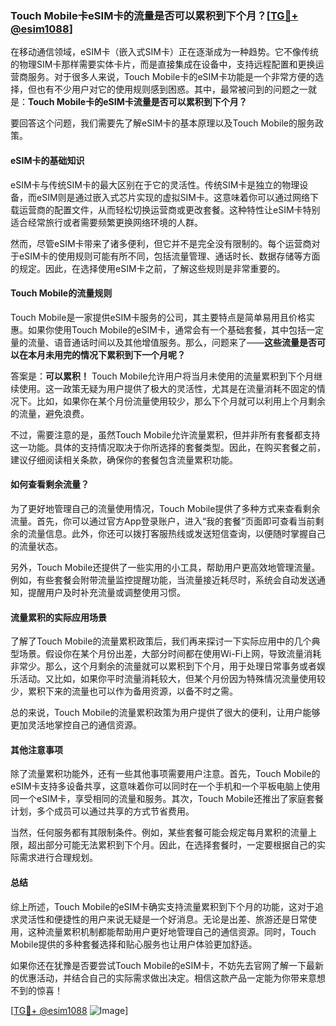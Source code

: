 ### Touch Mobile卡eSIM卡的流量是否可以累积到下个月？[[TG💪+ @esim1088](https://t.me/s/esim1088)]

在移动通信领域，eSIM卡（嵌入式SIM卡）正在逐渐成为一种趋势。它不像传统的物理SIM卡那样需要实体卡片，而是直接集成在设备中，支持远程配置和更换运营商服务。对于很多人来说，Touch Mobile卡的eSIM卡功能是一个非常方便的选择，但也有不少用户对它的使用规则感到困惑。其中，最常被问到的问题之一就是：**Touch Mobile卡的eSIM卡流量是否可以累积到下个月？**

要回答这个问题，我们需要先了解eSIM卡的基本原理以及Touch Mobile的服务政策。

#### eSIM卡的基础知识

eSIM卡与传统SIM卡的最大区别在于它的灵活性。传统SIM卡是独立的物理设备，而eSIM则是通过嵌入式芯片实现的虚拟SIM卡。这意味着你可以通过网络下载运营商的配置文件，从而轻松切换运营商或更改套餐。这种特性让eSIM卡特别适合经常旅行或者需要频繁更换网络环境的人群。

然而，尽管eSIM卡带来了诸多便利，但它并不是完全没有限制的。每个运营商对于eSIM卡的使用规则可能有所不同，包括流量管理、通话时长、数据存储等方面的规定。因此，在选择使用eSIM卡之前，了解这些规则是非常重要的。

#### Touch Mobile的流量规则

Touch Mobile是一家提供eSIM卡服务的公司，其主要特点是简单易用且价格实惠。如果你使用Touch Mobile的eSIM卡，通常会有一个基础套餐，其中包括一定量的流量、语音通话时间以及其他增值服务。那么，问题来了——**这些流量是否可以在本月未用完的情况下累积到下一个月呢？**

答案是：**可以累积！** Touch Mobile允许用户将当月未使用的流量累积到下个月继续使用。这一政策无疑为用户提供了极大的灵活性，尤其是在流量消耗不固定的情况下。比如，如果你在某个月份流量使用较少，那么下个月就可以利用上个月剩余的流量，避免浪费。

不过，需要注意的是，虽然Touch Mobile允许流量累积，但并非所有套餐都支持这一功能。具体的支持情况取决于你所选择的套餐类型。因此，在购买套餐之前，建议仔细阅读相关条款，确保你的套餐包含流量累积功能。

#### 如何查看剩余流量？

为了更好地管理自己的流量使用情况，Touch Mobile提供了多种方式来查看剩余流量。首先，你可以通过官方App登录账户，进入“我的套餐”页面即可查看当前剩余的流量信息。此外，你还可以拨打客服热线或发送短信查询，以便随时掌握自己的流量状态。

另外，Touch Mobile还提供了一些实用的小工具，帮助用户更高效地管理流量。例如，有些套餐会附带流量监控提醒功能，当流量接近耗尽时，系统会自动发送通知，提醒用户及时补充流量或调整使用习惯。

#### 流量累积的实际应用场景

了解了Touch Mobile的流量累积政策后，我们再来探讨一下实际应用中的几个典型场景。假设你在某个月份出差，大部分时间都在使用Wi-Fi上网，导致流量消耗非常少。那么，这个月剩余的流量就可以累积到下个月，用于处理日常事务或者娱乐活动。又比如，如果你平时流量消耗较大，但某个月份因为特殊情况流量使用较少，累积下来的流量也可以作为备用资源，以备不时之需。

总的来说，Touch Mobile的流量累积政策为用户提供了很大的便利，让用户能够更加灵活地掌控自己的通信资源。

#### 其他注意事项

除了流量累积功能外，还有一些其他事项需要用户注意。首先，Touch Mobile的eSIM卡支持多设备共享，这意味着你可以同时在一个手机和一个平板电脑上使用同一个eSIM卡，享受相同的流量和服务。其次，Touch Mobile还推出了家庭套餐计划，多个成员可以通过共享的方式节省费用。

当然，任何服务都有其限制条件。例如，某些套餐可能会规定每月累积的流量上限，超出部分可能无法累积到下个月。因此，在选择套餐时，一定要根据自己的实际需求进行合理规划。

#### 总结

综上所述，Touch Mobile的eSIM卡确实支持流量累积到下个月的功能，这对于追求灵活性和便捷性的用户来说无疑是一个好消息。无论是出差、旅游还是日常使用，这种流量累积机制都能帮助用户更好地管理自己的通信资源。同时，Touch Mobile提供的多种套餐选择和贴心服务也让用户体验更加舒适。

如果你还在犹豫是否要尝试Touch Mobile的eSIM卡，不妨先去官网了解一下最新的优惠活动，并结合自己的实际需求做出决定。相信这款产品一定能为你带来意想不到的惊喜！

[[TG💪+ @esim1088](https://t.me/s/esim1088) ![Image](https://i.postimg.cc/4NQfJmqS/Snipaste-2025-05-13-00-14-12.png)]